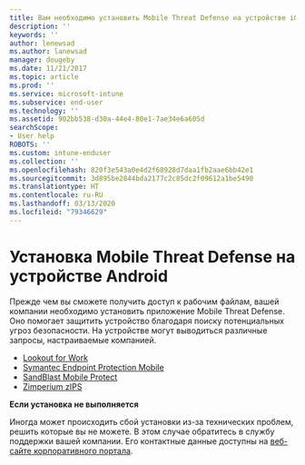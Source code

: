 ```yaml
---
title: Вам необходимо установить Mobile Threat Defense на устройстве iOS | Документация Майкрософт
description: ''
keywords: ''
author: lenewsad
ms.author: lanewsad
manager: dougeby
ms.date: 11/21/2017
ms.topic: article
ms.prod: ''
ms.service: microsoft-intune
ms.subservice: end-user
ms.technology: ''
ms.assetid: 902bb538-d30a-44e4-80e1-7ae34e6a605d
searchScope:
- User help
ROBOTS: ''
ms.custom: intune-enduser
ms.collection: ''
ms.openlocfilehash: 820f3e543a0e4d2f68928d7daa1fb2aae6bb42e1
ms.sourcegitcommit: 3d895be2844bda2177c2c85dc2f09612a1be5490
ms.translationtype: HT
ms.contentlocale: ru-RU
ms.lasthandoff: 03/13/2020
ms.locfileid: "79346629"
---
```

# <a name="install-mobile-threat-defense-on-your-android-device"></a>Установка Mobile Threat Defense на устройстве Android

Прежде чем вы сможете получить доступ к рабочим файлам, вашей компании необходимо установить приложение Mobile Threat Defense. Оно помогает защитить устройство благодаря поиску потенциальных угроз безопасности. На устройстве могут выводиться различные запросы, настраиваемые компанией.

* [Lookout for Work](you-are-prompted-to-install-lookout-for-work-android.md)
* [Symantec Endpoint Protection Mobile](you-are-prompted-to-install-skycure-android.md)
* [SandBlast Mobile Protect](you-are-prompted-to-install-sandblast-android.md)
* [Zimperium zIPS](you-are-prompted-to-install-zips-android.md)

**Если установка не выполняется**

Иногда может происходить сбой установки из-за технических проблем, решить которые вы не можете. В этом случае обратитесь в службу поддержки вашей компании. Его контактные данные доступны на [веб-сайте корпоративного портала](https://go.microsoft.com/fwlink/?linkid=2010980).
